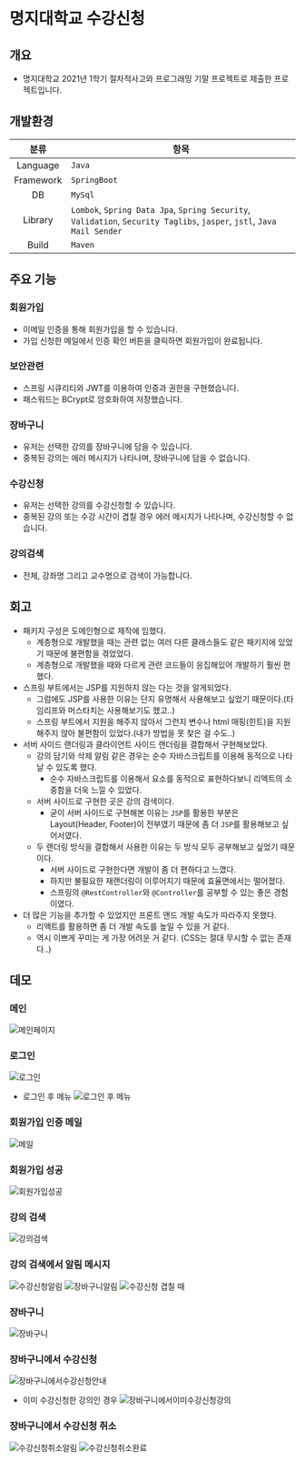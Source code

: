 # 명지대학교 수강신청

## 개요

- 명지대학교 2021년 1학기 절차적사고와 프로그래밍 기말 프로젝트로 제출한 프로젝트입니다.

## 개발환경

|분류|항목|
|:---:|---|
| Language | `Java` |
| Framework | `SpringBoot`|
| DB | `MySql` |
| Library | `Lombok`, `Spring Data Jpa`, `Spring Security`, `Validation`, `Security Taglibs`, `jasper`, `jstl`, `Java Mail Sender` |
|Build | `Maven` |

## 주요 기능

### 회원가입

- 이메일 인증을 통해 회원가입을 할 수 있습니다.
- 가입 신청한 메일에서 인증 확인 버튼을 클릭하면 회원가입이 완료됩니다.

### 보안관련

- 스프링 시큐리티와 JWT를 이용하여 인증과 권한을 구현했습니다.
- 패스워드는 BCrypt로 암호화하여 저장했습니다.

### 장바구니

- 유저는 선택한 강의를 장바구니에 담을 수 있습니다.
- 중복된 강의는 에러 메시지가 나타나며, 장바구니에 담을 수 없습니다.

### 수강신청

- 유저는 선택한 강의를 수강신청할 수 있습니다.
- 중복된 강의 또는 수강 시간이 겹칠 경우 에러 메시지가 나타나며, 수강신청할 수 없습니다.

### 강의검색

- 전체, 강좌명 그리고 교수명으로 검색이 가능합니다.

## 회고

- 패키지 구성은 도메인형으로 제작에 임했다.
    - 계층형으로 개발했을 때는 관련 없는 여러 다른 클래스들도 같은 패키지에 있었기 때문에 불편함을 겪었었다.
    - 계층형으로 개발했을 때와 다르게 관련 코드들이 응집해있어 개발하기 훨씬 편했다.
- 스프링 부트에서는 JSP를 지원하지 않는 다는 것을 알게되었다.
    - 그럼에도 JSP를 사용한 이유는 단지 유명해서 사용해보고 싶었기 때문이다.(타임리프와 머스타치는 사용해보기도 했고..)
    - 스프링 부트에서 지원을 해주지 않아서 그런지 변수나 html 매핑(힌트)을 지원해주지 않아 불편함이 있었다.(내가 방법을 못 찾은 걸 수도..)
- 서버 사이드 랜더링과 클라이언트 사이드 랜더링을 결합해서 구현해보았다.
    - 강의 담기와 삭제 알림 같은 경우는 순수 자바스크립트를 이용해 동적으로 나타날 수 있도록 했다.
        - 순수 자바스크립트를 이용해서 요소를 동적으로 표현하다보니 리액트의 소중함을 더욱 느낄 수 있었다.
    - 서버 사이드로 구현한 곳은 강의 검색이다.
        - 굳이 서버 사이드로 구현해본 이유는 `JSP`를 활용한 부분은 Layout(Header, Footer)이 전부였기 때문에 좀 더 `JSP`를 활용해보고 싶어서였다.
    - 두 랜더링 방식을 결합해서 사용한 이유는 두 방식 모두 공부해보고 싶었기 때문이다.
        - 서버 사이드로 구현한다면 개발이 좀 더 편하다고 느꼈다.
        - 하지만 불필요한 재랜더링이 이루어지기 때문에 효율면에서는 떨어졌다.
        - 스프링의 `@RestController`와 `@Controller`를 공부할 수 있는 좋은 경험이였다.
- 더 많은 기능을 추가할 수 있었지만 프론트 앤드 개발 속도가 따라주지 못했다.
    - 리액트를 활용하면 좀 더 개발 속도를 높일 수 있을 거 같다.
    - 역시 이쁘게 꾸미는 게 가장 어려운 거 같다. (CSS는 절대 무시할 수 없는 존재다..)

## 데모

### 메인

![메인페이지](https://user-images.githubusercontent.com/67419004/128127453-5ad60c5d-6bdd-414c-9363-2b09a4e3da0e.png)

### 로그인

![로그인](https://user-images.githubusercontent.com/67419004/128127497-984d84bb-55c5-408d-89d9-d8ec558c7721.png)

- 로그인 후 메뉴
  ![로그인 후 메뉴](https://user-images.githubusercontent.com/67419004/128127501-249b0f0b-d653-4c91-87ad-f80857b33c93.png)

### 회원가입 인증 메일

![메일](https://user-images.githubusercontent.com/67419004/128127581-af71be79-7899-46dc-b2d7-3b9b3dfef81d.png)

### 회원가입 성공

![회원가입성공](https://user-images.githubusercontent.com/67419004/128127797-f8f02bf4-2fb1-4fce-be93-82972f578c27.png)

### 강의 검색

![강의검색](https://user-images.githubusercontent.com/67419004/128127831-bd8c3a5d-3e1c-4290-a1d0-56d61304da88.png)

### 강의 검색에서 알림 메시지

<p align="center">

![수강신청알림](https://user-images.githubusercontent.com/67419004/128127907-c061e163-49e3-40ed-a0c2-b708dd6be976.png)
![장바구니알림](https://user-images.githubusercontent.com/67419004/128127911-4af81401-9691-4ddb-84e1-3687cdf03096.png)
![수강신청 겹칠 때](https://user-images.githubusercontent.com/67419004/128127899-ae07a4da-32ed-465a-8402-3f0b07caecc3.png)

</p>

### 장바구니

![장바구니](https://user-images.githubusercontent.com/67419004/128128289-297473e4-ef48-4908-8c16-a2f5b1250a52.png)

### 장바구니에서 수강신청

![장바구니에서수강신청안내](https://user-images.githubusercontent.com/67419004/128128663-e1552dac-f635-4f12-a512-cbc1fee77092.png)

- 이미 수강신청한 강의인 경우
  ![장바구니에서이미수강신청강의](https://user-images.githubusercontent.com/67419004/128128669-13496bfc-cc0c-4fef-a02b-6328d1829af4.png)

### 장바구니에서 수강신청 취소

![수강신청취소알림](https://user-images.githubusercontent.com/67419004/128128451-7e642130-4bbd-48ea-8265-e2dc4e412732.png)
![수강신청취소완료](https://user-images.githubusercontent.com/67419004/128128459-58a4eeb5-6d81-4b34-8907-c5fdec919b5d.png)